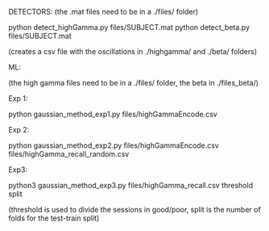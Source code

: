 DETECTORS:
(the .mat files need to be in a ./files/ folder)

python detect_highGamma.py files/SUBJECT.mat
python detect_beta.py files/SUBJECT.mat

(creates a csv file with the oscillations in ./highgamma/ and ./beta/ folders)


ML:

(the high gamma files need to be in a ./files/ folder, the beta in ./files_beta/)

Exp 1:

python gaussian_method_exp1.py files/highGammaEncode.csv

Exp 2:

python gaussian_method_exp2.py files/highGammaEncode.csv files/highGamma_recall_random.csv

Exp3:

python3 gaussian_method_exp3.py files/highGamma_recall.csv threshold split

(threshold is used to divide the sessions in good/poor, split is the number of folds for the test-train split)




